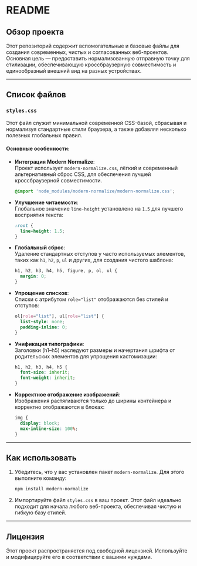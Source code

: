 # README

## Обзор проекта

Этот репозиторий содержит вспомогательные и базовые файлы для создания современных, чистых и согласованных веб-проектов. Основная цель — предоставить нормализованную отправную точку для стилизации, обеспечивающую кроссбраузерную совместимость и единообразный внешний вид на разных устройствах.

---

## Список файлов

### `styles.css`
Этот файл служит минимальной современной CSS-базой, сбрасывая и нормализуя стандартные стили браузера, а также добавляя несколько полезных глобальных правил.

#### Основные особенности:
- **Интеграция Modern Normalize**:  
  Проект использует `modern-normalize.css`, лёгкий и современный альтернативный сброс CSS, для обеспечения лучшей кроссбраузерной совместимости.  
  ```css
  @import 'node_modules/modern-normalize/modern-normalize.css';
  ```

- **Улучшение читаемости**:  
  Глобальное значение `line-height` установлено на `1.5` для лучшего восприятия текста:  
  ```css
  :root {
    line-height: 1.5;
  }
  ```

- **Глобальный сброс**:  
  Удаление стандартных отступов у часто используемых элементов, таких как `h1`, `h2`, `p`, `ul` и других, для создания чистого шаблона:  
  ```css
  h1, h2, h3, h4, h5, figure, p, ol, ul {
    margin: 0;
  }
  ```

- **Упрощение списков**:  
  Списки с атрибутом `role="list"` отображаются без стилей и отступов:  
  ```css
  ol[role="list"], ul[role="list"] {
    list-style: none;
    padding-inline: 0;
  }
  ```

- **Унификация типографики**:  
  Заголовки (h1–h5) наследуют размеры и начертания шрифта от родительских элементов для упрощения кастомизации:  
  ```css
  h1, h2, h3, h4, h5 {
    font-size: inherit;
    font-weight: inherit;
  }
  ```

- **Корректное отображение изображений**:  
  Изображения растягиваются только до ширины контейнера и корректно отображаются в блоках:  
  ```css
  img {
    display: block;
    max-inline-size: 100%;
  }
  ```

---

## Как использовать

1. Убедитесь, что у вас установлен пакет `modern-normalize`. Для этого выполните команду:
   ```bash
   npm install modern-normalize
   ```

2. Импортируйте файл `styles.css` в ваш проект. Этот файл идеально подходит для начала любого веб-проекта, обеспечивая чистую и гибкую базу стилей.

---

## Лицензия

Этот проект распространяется под свободной лицензией. Используйте и модифицируйте его в соответствии с вашими нуждами.